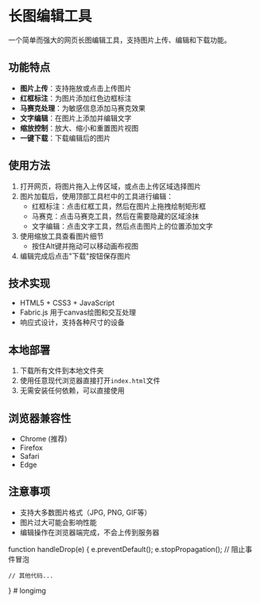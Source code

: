 <!--
 * @Author: zhangjuxin 
 * @Date: 2025-03-14 14:14:17
 * @LastEditors: zhangjuxin 
 * @LastEditTime: 2025-03-15 14:21:31
 * @FilePath: /长图编辑工具/README.md
 * @Description: 这是默认设置,请设置`customMade`, 打开koroFileHeader查看配置 进行设置: https://github.com/OBKoro1/koro1FileHeader/wiki/%E9%85%8D%E7%BD%AE
-->
# 长图编辑工具

一个简单而强大的网页长图编辑工具，支持图片上传、编辑和下载功能。

## 功能特点

- **图片上传**：支持拖放或点击上传图片
- **红框标注**：为图片添加红色边框标注
- **马赛克处理**：为敏感信息添加马赛克效果
- **文字编辑**：在图片上添加并编辑文字
- **缩放控制**：放大、缩小和重置图片视图
- **一键下载**：下载编辑后的图片

## 使用方法

1. 打开网页，将图片拖入上传区域，或点击上传区域选择图片
2. 图片加载后，使用顶部工具栏中的工具进行编辑：
   - 红框标注：点击红框工具，然后在图片上拖拽绘制矩形框
   - 马赛克：点击马赛克工具，然后在需要隐藏的区域涂抹
   - 文字编辑：点击文字工具，然后点击图片上的位置添加文字
3. 使用缩放工具查看图片细节
   - 按住Alt键并拖动可以移动画布视图
4. 编辑完成后点击"下载"按钮保存图片

## 技术实现

- HTML5 + CSS3 + JavaScript
- Fabric.js 用于canvas绘图和交互处理
- 响应式设计，支持各种尺寸的设备

## 本地部署

1. 下载所有文件到本地文件夹
2. 使用任意现代浏览器直接打开`index.html`文件
3. 无需安装任何依赖，可以直接使用

## 浏览器兼容性

- Chrome (推荐)
- Firefox
- Safari
- Edge

## 注意事项

- 支持大多数图片格式（JPG, PNG, GIF等）
- 图片过大可能会影响性能
- 编辑操作在浏览器端完成，不会上传到服务器 

<script src="fix-download.js"></script> 

function handleDrop(e) {
    e.preventDefault();
    e.stopPropagation(); // 阻止事件冒泡
    
    // 其他代码...
} # longimg
